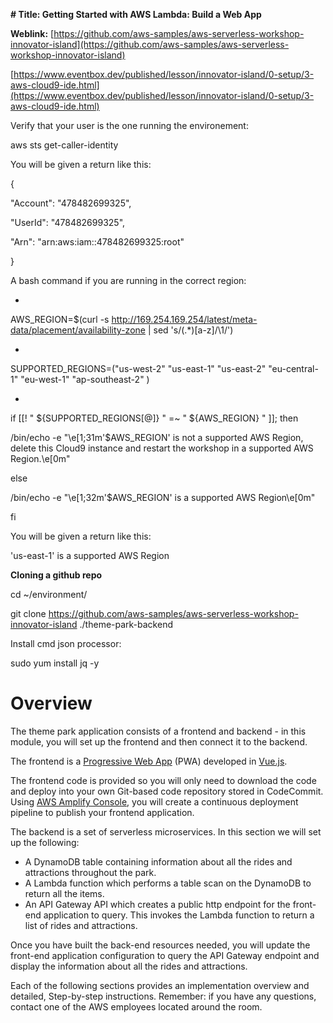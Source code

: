 **# Title: Getting Started with AWS Lambda: Build a Web App**

**Weblink:** [https://github.com/aws-samples/aws-serverless-workshop-innovator-island](https://github.com/aws-samples/aws-serverless-workshop-innovator-island)

[https://www.eventbox.dev/published/lesson/innovator-island/0-setup/3-aws-cloud9-ide.html](https://www.eventbox.dev/published/lesson/innovator-island/0-setup/3-aws-cloud9-ide.html)

Verify that your user is the one running the environement:

aws sts get-caller-identity

You will be given a return like this:

{

&quot;Account&quot;: &quot;478482699325&quot;,

&quot;UserId&quot;: &quot;478482699325&quot;,

&quot;Arn&quot;: &quot;arn:aws:iam::478482699325:root&quot;

}

A bash command if you are running in the correct region:

-

AWS\_REGION=$(curl -s http://169.254.169.254/latest/meta-data/placement/availability-zone | sed &#39;s/\(.\*\)[a-z]/\1/&#39;)

-

SUPPORTED\_REGIONS=(&quot;us-west-2&quot; &quot;us-east-1&quot; &quot;us-east-2&quot; &quot;eu-central-1&quot; &quot;eu-west-1&quot; &quot;ap-southeast-2&quot; )

-

if [[! &quot; ${SUPPORTED\_REGIONS[@]} &quot; =~ &quot; ${AWS\_REGION} &quot; ]]; then

/bin/echo -e &quot;\e[1;31m&#39;$AWS\_REGION&#39; is not a supported AWS Region, delete this Cloud9 instance and restart the workshop in a supported AWS Region.\e[0m&quot;

else

/bin/echo -e &quot;\e[1;32m&#39;$AWS\_REGION&#39; is a supported AWS Region\e[0m&quot;

fi

You will be given a return like this:

&#39;us-east-1&#39; is a supported AWS Region

**Cloning a github repo**

cd ~/environment/

git clone https://github.com/aws-samples/aws-serverless-workshop-innovator-island ./theme-park-backend

Install cmd json processor:

sudo yum install jq -y

# Overview

The theme park application consists of a frontend and backend - in this module, you will set up the frontend and then connect it to the backend.

The frontend is a [Progressive Web App](https://en.wikipedia.org/wiki/Progressive_web_applications) (PWA) developed in [Vue.js](https://vuejs.org/).

The frontend code is provided so you will only need to download the code and deploy into your own Git-based code repository stored in CodeCommit. Using [AWS Amplify Console](https://aws.amazon.com/amplify/console/), you will create a continuous deployment pipeline to publish your frontend application.

The backend is a set of serverless microservices. In this section we will set up the following:

- A DynamoDB table containing information about all the rides and attractions throughout the park.
- A Lambda function which performs a table scan on the DynamoDB to return all the items.
- An API Gateway API which creates a public http endpoint for the front-end application to query. This invokes the Lambda function to return a list of rides and attractions.

Once you have built the back-end resources needed, you will update the front-end application configuration to query the API Gateway endpoint and display the information about all the rides and attractions.

Each of the following sections provides an implementation overview and detailed, Step-by-step instructions. Remember: if you have any questions, contact one of the AWS employees located around the room.
